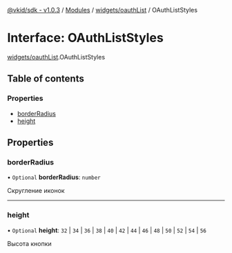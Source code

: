 [@vkid/sdk - v1.0.3](../README.md) / [Modules](../modules.md) / [widgets/oauthList](../modules/widgets_oauthList.md) / OAuthListStyles

# Interface: OAuthListStyles

[widgets/oauthList](../modules/widgets_oauthList.md).OAuthListStyles

## Table of contents

### Properties

- [borderRadius](widgets_oauthList.OAuthListStyles.md#borderradius)
- [height](widgets_oauthList.OAuthListStyles.md#height)

## Properties

### borderRadius

• `Optional` **borderRadius**: `number`

Скругление иконок

___

### height

• `Optional` **height**: ``32`` \| ``34`` \| ``36`` \| ``38`` \| ``40`` \| ``42`` \| ``44`` \| ``46`` \| ``48`` \| ``50`` \| ``52`` \| ``54`` \| ``56``

Высота кнопки
